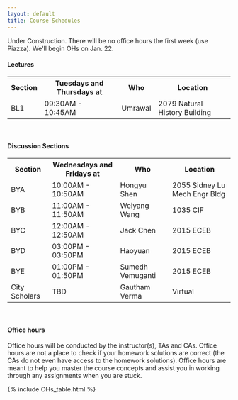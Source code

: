 ```yaml
---
layout: default
title: Course Schedules
---
```


Under Construction. There will be no office hours the first week (use Piazza). We'll begin OHs on Jan. 22.

#### Lectures

<table id="customers">
  <tr>
    <th> Section </th>
    <th> Tuesdays and Thursdays at </th>
    <th> Who </th>
    <th> Location </th>
  </tr>
  <tr>
    <td> BL1 </td>
    <td> 09:30AM - 10:45AM </td>
    <td> Umrawal </td>
    <td> 2079 Natural History Building </td>
  </tr>
</table>
&nbsp;

#### Discussion Sections
<table id="customers">
  <tr>
    <th> Section </th>
    <th> Wednesdays and Fridays at </th>
    <th> Who </th>
    <th> Location </th>
  </tr>
  <tr>
    <td> BYA </td>
    <td> 10:00AM - 10:50AM </td>
    <td> Hongyu Shen </td>
    <td> 2055 Sidney Lu Mech Engr Bldg </td>
  </tr>
  <tr>
    <td> BYB </td>
    <td> 11:00AM - 11:50AM </td>
    <td> Weiyang Wang </td>
    <td> 1035 CIF </td>
  </tr>
  <tr>
    <td> BYC </td>
    <td> 12:00AM - 12:50AM </td>
    <td> Jack Chen </td>
    <td> 2015 ECEB </td>
  </tr>
  <tr>
    <td> BYD </td>
    <td> 03:00PM - 03:50PM </td>
    <td> Haoyuan </td>
    <td> 2015 ECEB </td>
  </tr>
  <tr>
    <td> BYE </td>
    <td> 01:00PM - 01:50PM </td>
    <td> Sumedh Vemuganti </td>
    <td> 2015 ECEB </td>
  </tr>
  <tr>
    <td> City Scholars </td>
    <td> TBD </td>
    <td> Gautham Verma </td>
    <td> Virtual </td>
  </tr>
</table>
&nbsp;

#### Office hours
Office hours will be conducted by the instructor(s), TAs and CAs. Office hours are not a place to check if your homework solutions are correct (the CAs do not even have access to the homework solutions). Office hours are meant to help you master the course concepts and assist you in working through any assignments when you are stuck. 

{% include OHs_table.html %}


